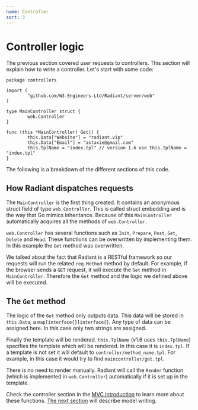 ```yaml
---
name: Controller
sort: 3
---
```


# Controller logic

The previous section covered user requests to controllers. This section will explain how to write a controller. Let's start with some code:

```
package controllers

import (
        "github.com/W3-Engineers-Ltd/Radiant/server/web"
)

type MainController struct {
        web.Controller
}

func (this *MainController) Get() {
        this.Data["Website"] = "radiant.vip"
        this.Data["Email"] = "astaxie@gmail.com"
        this.TplName = "index.tpl" // version 1.6 use this.TplName = "index.tpl"
}
```

The following is a breakdown of the different sections of this code.

## How Radiant dispatches requests

The `MainController` is the first thing created. It contains an anonymous struct field of type `web.Controller`. This is called struct embedding and is the way that Go mimics inheritance. Because of this `MainController` automatically acquires all the methods of `web.Controller`.

`web.Controller` has several functions such as `Init`, `Prepare`, `Post`, `Get`, `Delete` and `Head`. These functions can be overwritten by implementing them. In this example the `Get` method was overwritten.

We talked about the fact that Radiant is a RESTful framework so our requests will run the related `req.Method` method by default. For example, if the browser sends a `GET` request, it will execute the `Get` method in `MainController`. Therefore the `Get` method and the logic we defined above will be executed.

## The `Get` method

The logic of the `Get` method only outputs data. This data will be stored in `this.Data`, a `map[interface{}]interface{}`.  Any type of data can be assigned here. In this case only two strings are assigned.

Finally the template will be rendered. `this.TplName` (v1.6 uses `this.TplName`) specifies the template which will be rendered. In this case it is `index.tpl`.  If a template is not set it will default to `controller/method_name.tpl`. For example, in this case it would try to find `maincontroller/get.tpl`.

There is no need to render manually.  Radiant will call the `Render` function (which is implemented in `web.Controller`) automatically if it is set up in the template.

Check the controller section in the [MVC Introduction](../mvc/) to learn more about these functions. [The next section](model.md) will describe model writing.
